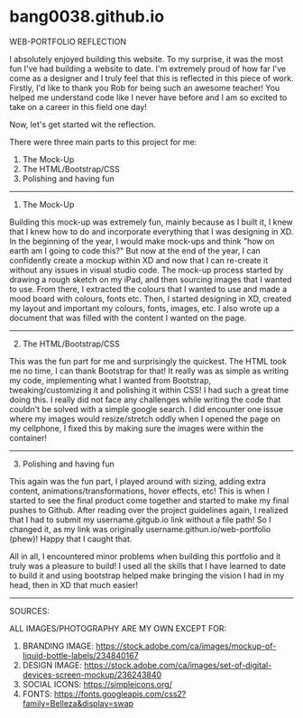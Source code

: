 # bang0038.github.io

WEB-PORTFOLIO REFLECTION

I absolutely enjoyed building this website. To my surprise, it was the most fun I've had building a website to date. I'm extremely proud of how far I've come as a designer
and I truly feel that this is reflected in this piece of work. Firstly, I'd like to thank you Rob for being such an awesome teacher! You helped me understand code like I never have
before and I am so excited to take on a career in this field one day!

Now, let's get started wit the reflection.

There were three main parts to this project for me: 

1. The Mock-Up
2. The HTML/Bootstrap/CSS
3. Polishing and having fun

_________________________________________________________________________

1. The Mock-Up

Building this mock-up was extremely fun, mainly because as I built it, I knew that I knew how to do and incorporate everything that I was designing in XD. In the beginning of the 
year, I would make mock-ups and think "how on earth am I going to code this?" But now at the end of the year, I can confidently create a mockup within XD and now that I can re-create
it without any issues in visual studio code. The mock-up process started by drawing a rough sketch on my iPad, and then sourcing images that I wanted to use. From there, I extracted
the colours that I wanted to use and made a mood board with colours, fonts etc. Then, I started designing in XD, created my layout and important my colours, fonts, images, etc. I 
also wrote up a document that was filled with the content I wanted on the page.
__________________________________________________________________________

2. The HTML/Bootstrap/CSS

This was the fun part for me and surprisingly the quickest. The HTML took me no time, I can thank Bootstrap for that! It really was as simple as writing my code, implementing
what I wanted from Bootstrap, tweaking/customizing it and polishing it within CSS! I had such a great time doing this. I really did not face any challenges while writing the code
that couldn't be solved with a simple google search. I did encounter one issue where my images would resize/stretch oddly when I opened the page on my cellphone, I fixed this by
making sure the images were within the container!

__________________________________________________________________________

3. Polishing and having fun

This again was the fun part, I played around with sizing, adding extra content, animations/transformations, hover effects, etc! This is when I started to see the final product come together and started to make my final pushes to Github. After reading over the project guidelines again, I realized that I had to submit my username.gitgub.io link without
a file path! So I changed it, as my link was originally username.githun.io/web-portfolio (phew)! Happy that I caught that.

All in all, I encountered minor problems when building this portfolio and it truly was a pleasure to build! I used all the skills that I have learned to date to build it and 
using bootstrap helped make bringing the vision I had in my head, then in XD that much easier!

__________________________________________________________________________


SOURCES:

ALL IMAGES/PHOTOGRAPHY ARE MY OWN EXCEPT FOR:

1. BRANDING IMAGE: https://stock.adobe.com/ca/images/mockup-of-liquid-bottle-labels/234840167
2. DESIGN IMAGE: https://stock.adobe.com/ca/images/set-of-digital-devices-screen-mockup/236243840
3. SOCIAL ICONS: https://simpleicons.org/
4. FONTS: https://fonts.googleapis.com/css2?family=Belleza&display=swap



